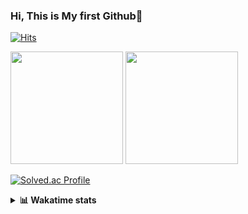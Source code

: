 ### Hi, This is My first Github👋
[![Hits](https://hits.seeyoufarm.com/api/count/incr/badge.svg?url=https%3A%2F%2Fgithub.com%2FJonghyun-Park1027&count_bg=%2379C83D&title_bg=%23555555&icon=&icon_color=%23E7E7E7&title=hits&edge_flat=false)](https://hits.seeyoufarm.com)
<br>


<p>
  <img height="180em" src="https://github-readme-stats-eight-rho-29.vercel.app/api?username=Jonghyun-Park1027&show_icons=true&include_all_commits=true&bg_color=30,e96443,904e95&title_color=fff&text_color=fff">
  <img height="180em" src="https://github-readme-stats-eight-rho-29.vercel.app/api/top-langs/?username=Jonghyun-Park1027&layout=compact&bg_color=30,e96443,904e95&title_color=fff&text_color=fff">


[![Solved.ac Profile](http://mazassumnida.wtf/api/v2/generate_badge?boj=ppjjhh1027)](https://solved.ac/ppjjhh1027/)

</p>
<details>
<summary><b>📊 Wakatime stats</b><br></summary>
<div>
<hr/>



<!--START_SECTION:waka-->
![Code Time](http://img.shields.io/badge/Code%20Time-1%2C033%20hrs%2010%20mins-blue)

![Profile Views](http://img.shields.io/badge/Profile%20Views-0-blue)

**🐱 My GitHub Data** 

> 📦 122.1 kB Used in GitHub's Storage 
 > 
> 🚫 Not Opted to Hire
 > 
> 📜 10 Public Repositories 
 > 
> 🔑 7 Private Repositories 
 > 
**I'm an Early 🐤** 

```text
🌞 Morning                57 commits          █████░░░░░░░░░░░░░░░░░░░░   18.87 % 
🌆 Daytime                152 commits         █████████████░░░░░░░░░░░░   50.33 % 
🌃 Evening                80 commits          ███████░░░░░░░░░░░░░░░░░░   26.49 % 
🌙 Night                  13 commits          █░░░░░░░░░░░░░░░░░░░░░░░░   04.30 % 
```
📅 **I'm Most Productive on Friday** 

```text
Monday                   50 commits          ████░░░░░░░░░░░░░░░░░░░░░   16.56 % 
Tuesday                  42 commits          ███░░░░░░░░░░░░░░░░░░░░░░   13.91 % 
Wednesday                23 commits          ██░░░░░░░░░░░░░░░░░░░░░░░   07.62 % 
Thursday                 31 commits          ███░░░░░░░░░░░░░░░░░░░░░░   10.26 % 
Friday                   67 commits          ██████░░░░░░░░░░░░░░░░░░░   22.19 % 
Saturday                 37 commits          ███░░░░░░░░░░░░░░░░░░░░░░   12.25 % 
Sunday                   52 commits          ████░░░░░░░░░░░░░░░░░░░░░   17.22 % 
```


📊 **This Week I Spent My Time On** 

```text
🕑︎ Time Zone: Asia/Seoul

💬 Programming Languages: 
Python                   3 hrs 9 mins        ███████████░░░░░░░░░░░░░░   42.48 % 
JSON                     1 hr 17 mins        ████░░░░░░░░░░░░░░░░░░░░░   17.30 % 
Dart                     57 mins             ███░░░░░░░░░░░░░░░░░░░░░░   12.95 % 
TOML                     45 mins             ███░░░░░░░░░░░░░░░░░░░░░░   10.20 % 
Markdown                 42 mins             ██░░░░░░░░░░░░░░░░░░░░░░░   09.62 % 

🔥 Editors: 
Cursor                   7 hrs 25 mins       █████████████████████████   100.00 % 

🐱‍💻 Projects: 
manseryuk_v1.2.0         2 hrs 35 mins       █████████░░░░░░░░░░░░░░░░   34.79 % 
manseryuk_v1.0.1         2 hrs 2 mins        ███████░░░░░░░░░░░░░░░░░░   27.36 % 
data_and_question        1 hr 50 mins        ██████░░░░░░░░░░░░░░░░░░░   24.77 % 
manseryuk_v1.1.0         32 mins             ██░░░░░░░░░░░░░░░░░░░░░░░   07.29 % 
hello                    14 mins             █░░░░░░░░░░░░░░░░░░░░░░░░   03.28 % 

💻 Operating System: 
Mac                      7 hrs 14 mins       ████████████████████████░   97.49 % 
Windows                  11 mins             █░░░░░░░░░░░░░░░░░░░░░░░░   02.51 % 
```

**I Mostly Code in Jupyter Notebook** 

```text
Jupyter Notebook         8 repos             ███████████████░░░░░░░░░░   61.54 % 
C++                      3 repos             ██████░░░░░░░░░░░░░░░░░░░   23.08 % 
Dart                     1 repo              ██░░░░░░░░░░░░░░░░░░░░░░░   07.69 % 
Python                   1 repo              ██░░░░░░░░░░░░░░░░░░░░░░░   07.69 % 
```




 Last Updated on 13/08/2025 18:49:31 UTC
<!--END_SECTION:waka-->
</details>



